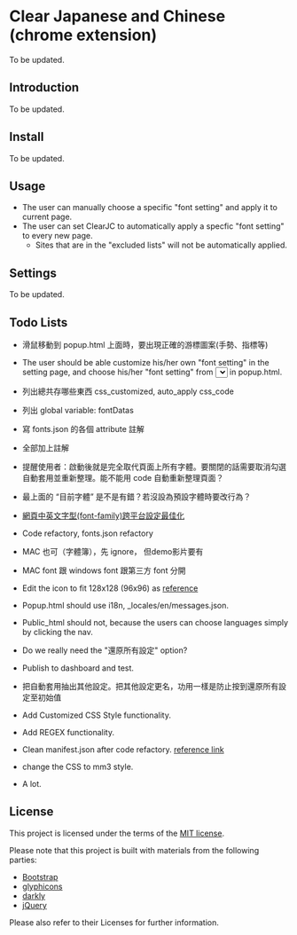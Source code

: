# Clear Japanese and Chinese (chrome extension)

To be updated.


## Introduction

To be updated.


## Install

To be updated.


## Usage

- The user can manually choose a specific "font setting" and apply it to current page.
- The user can set ClearJC to automatically apply a specfic "font setting" to every new page.
  - Sites that are in the "excluded lists" will not be automatically applied.


## Settings

To be updated.


## Todo Lists

- 滑鼠移動到 popup.html 上面時，要出現正確的游標圖案(手勢、指標等)
- The user should be able customize his/her own "font setting" in the setting page, and choose his/her "font setting" from <select></select> in popup.html.
- 列出總共存哪些東西 css_customized, 
auto_apply
css_code
- 列出 global variable: fontDatas
- 寫 fonts.json 的各個 attribute 註解
- 全部加上註解

- 提醒使用者：啟動後就是完全取代頁面上所有字體。要關閉的話需要取消勾選自動套用並重新整理。能不能用 code 自動重新整理頁面？
- 最上面的 “目前字體” 是不是有錯？若沒設為預設字體時要改行為？
- [網頁中英文字型(font-family)跨平台設定最佳化](http://www.wfublog.com/2014/02/font-family-chinese-cross-platform.html)
- Code refactory, fonts.json refactory
- MAC 也可（字體簿），先 ignore， 但demo影片要有
- MAC font 跟 windows font 跟第三方 font 分開
- Edit the icon to fit 128x128 (96x96) as [reference](https://developer.chrome.com/webstore/images?hl=zh-TW)
- Popup.html should use i18n, _locales/en/messages.json.
- Public_html should not, because the users can choose languages simply by clicking the nav.
- Do we really need the "還原所有設定" option?
- Publish to dashboard and test.
- 把自動套用抽出其他設定。把其他設定更名，功用一樣是防止按到還原所有設定至初始值
- Add Customized CSS Style functionality.
- Add REGEX functionality.
- Clean manifest.json after code refactory. [reference link](https://developer.chrome.com/extensions/manifest)
- change the CSS to mm3 style.
- A lot.


## License

This project is licensed under the terms of the [MIT license](http://opensource.org/licenses/MIT).

Please note that this project is built with materials from the following parties:

- [Bootstrap](http://getbootstrap.com/)
- [glyphicons](http://glyphicons.com/license/)
- [darkly](http://bootswatch.com/darkly/)
- [jQuery](https://jquery.com/)

Please also refer to their Licenses for further information.
